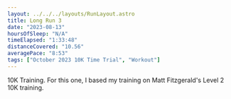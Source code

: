 ```yaml
---
layout: ../../../layouts/RunLayout.astro
title: Long Run 3
date: "2023-08-13"
hoursOfSleep: "N/A"
timeElapsed: "1:33:48"
distanceCovered: "10.56"
averagePace: "8:53"
tags: ["October 2023 10K Time Trial", "Workout"]
---
```


10K Training. For this one, I based my training on Matt Fitzgerald's Level 2 10K training.
